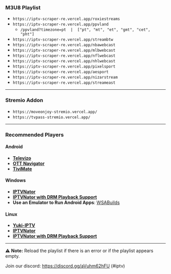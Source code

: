 ### M3U8 Playlist
- ```https://iptv-scraper-re.vercel.app/roxiestreams```
- ```https://iptv-scraper-re.vercel.app/ppvland```
  - ```/ppvland?timezone=pt  |  ["pt", "mt", "et", "gmt", "cet", "pht"]```
- ```https://iptv-scraper-re.vercel.app/streambtw```
- ```https://iptv-scraper-re.vercel.app/nbawebcast```
- ```https://iptv-scraper-re.vercel.app/mlbwebcast```
- ```https://iptv-scraper-re.vercel.app/nflwebcast```
- ```https://iptv-scraper-re.vercel.app/nhlwebcast```
- ```https://iptv-scraper-re.vercel.app/pixelsport```
- ```https://iptv-scraper-re.vercel.app/aesport```
- ```https://iptv-scraper-re.vercel.app/nizarstream```
- ```https://iptv-scraper-re.vercel.app/streameast```
---
### Stremio Addon
- ```https://moveonjoy-stremio.vercel.app/```
- ```https://tvpass-stremio.vercel.app/```
---

### Recommended Players
#### Android
- **[Televizo](https://play.google.com/store/apps/details?id=com.ottplay.ottplay&hl=en-US)**  
- **[OTT Navigator](https://ottnav.github.io/faq.html)**  
- **[TiviMate](https://play.google.com/store/apps/details?id=ar.tvplayer.tv)**  

#### Windows
- **[IPTVNator](https://github.com/4gray/iptvnator/releases/tag/v0.16.0)**  
- **[IPTVNator with DRM Playback Support](https://github.com/pigzillaaaaa/iptvnator-electron/releases/tag/v0.16.5)**  
- **Use an Emulator to Run Android Apps**: [WSABuilds](https://github.com/MustardChef/WSABuilds)  

#### Linux
- **[Yuki-IPTV](https://codeberg.org/liya/yuki-iptv)**  
- **[IPTVNator](https://github.com/4gray/iptvnator/releases/tag/v0.16.0)**  
- **[IPTVNator with DRM Playback Support](https://github.com/pigzillaaaaa/iptvnator-electron/releases/tag/v0.16.5)**  





---

⚠ **Note:** Reload the playlist if there is an error or if the playlist appears empty.



Join our discord: https://discord.gg/aVuhm62hFU (#iptv)

